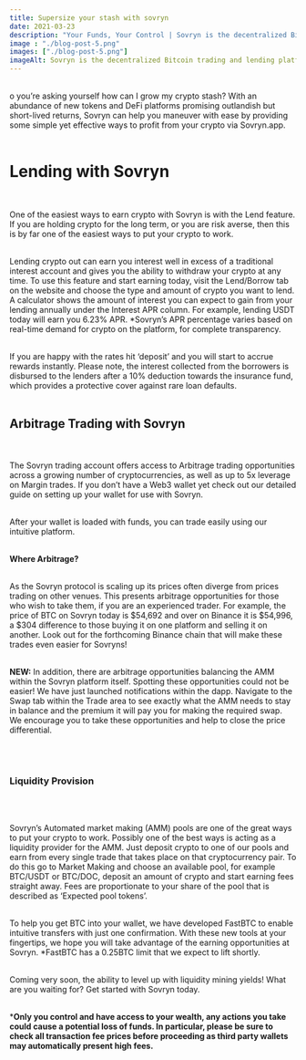 ```yaml
---
title: Supersize your stash with sovryn
date: 2021-03-23
description: "Your Funds, Your Control | Sovryn is the decentralized Bitcoin trading and lending platform"
image : "./blog-post-5.png"
images: ["./blog-post-5.png"]
imageAlt: Sovryn is the decentralized Bitcoin trading and lending platform.
---
```

<br />
o you’re asking yourself how can I grow my crypto stash? With an abundance of new tokens and DeFi platforms promising outlandish but short-lived returns, Sovryn can help you maneuver with ease by providing some simple yet effective ways to profit from your crypto via Sovryn.app.
<br />
<br />

<h1>Lending with Sovryn</h1>
<br />

One of the easiest ways to earn crypto with Sovryn is with the Lend feature. If you are holding crypto for the long term, or you are risk averse, then this is by far one of the easiest ways to put your crypto to work.
<br />
<br />

Lending crypto out can earn you interest well in excess of a traditional interest account and gives you the ability to withdraw your crypto at any time. To use this feature and start earning today, visit the Lend/Borrow tab on the website and choose the type and amount of crypto you want to lend. A calculator shows the amount of interest you can expect to gain from your lending annually under the Interest APR column. For example, lending USDT today will earn you 6.23% APR. *Sovryn’s APR percentage varies based on real-time demand for crypto on the platform, for complete transparency.
<br />
<br />

If you are happy with the rates hit ‘deposit’ and you will start to accrue rewards instantly. Please note, the interest collected from the borrowers is disbursed to the lenders after a 10% deduction towards the insurance fund, which provides a protective cover against rare loan defaults.
<br />
<br />

<h2>Arbitrage Trading with Sovryn</h2>
<br />
<br />
The Sovryn trading account offers access to Arbitrage trading opportunities across a growing number of cryptocurrencies, as well as up to 5x leverage on Margin trades. If you don’t have a Web3 wallet yet check out our detailed guide on setting up your wallet for use with Sovryn.
<br />
<br />

After your wallet is loaded with funds, you can trade easily using our intuitive platform.
<br />
<br />

**Where Arbitrage?**
<br />
<br />

As the Sovryn protocol is scaling up its prices often diverge from prices trading on other venues. This presents arbitrage opportunities for those who wish to take them, if you are an experienced trader. For example, the price of BTC on Sovryn today is $54,692 and over on Binance it is $54,996, a $304 difference to those buying it on one platform and selling it on another. Look out for the forthcoming Binance chain that will make these trades even easier for Sovryns!
<br />
<br />

**NEW:** In addition, there are arbitrage opportunities balancing the AMM within the Sovryn platform itself. Spotting these opportunities could not be easier! We have just launched notifications within the dapp. Navigate to the Swap tab within the Trade area to see exactly what the AMM needs to stay in balance and the premium it will pay you for making the required swap. We encourage you to take these opportunities and help to close the price differential.

<br />
<br />

<h3>Liquidity Provision</h3>
<br />
<br />

Sovryn’s Automated market making (AMM) pools are one of the great ways to put your crypto to work. Possibly one of the best ways is acting as a liquidity provider for the AMM. Just deposit crypto to one of our pools and earn from every single trade that takes place on that cryptocurrency pair. To do this go to Market Making and choose an available pool, for example BTC/USDT or BTC/DOC, deposit an amount of crypto and start earning fees straight away. Fees are proportionate to your share of the pool that is described as ‘Expected pool tokens’.
<br />
<br />

To help you get BTC into your wallet, we have developed FastBTC to enable intuitive transfers with just one confirmation. With these new tools at your fingertips, we hope you will take advantage of the earning opportunities at Sovryn. *FastBTC has a 0.25BTC limit that we expect to lift shortly.
<br />
<br />

Coming very soon, the ability to level up with liquidity mining yields!
What are you waiting for? Get started with Sovryn today.
<br />
<br />

***Only you control and have access to your wealth, any actions you take could cause a potential loss of funds. In particular, please be sure to check all transaction fee prices before proceeding as third party wallets may automatically present high fees.**